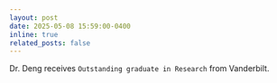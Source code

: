 ```yaml
---
layout: post
date: 2025-05-08 15:59:00-0400
inline: true
related_posts: false
---
```


Dr. Deng receives `Outstanding graduate in Research` from Vanderbilt.